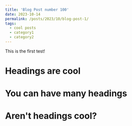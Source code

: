 ```yaml
---
title: 'Blog Post number 100'
date: 2023-10-14
permalink: /posts/2023/10/blog-post-1/
tags:
  - cool posts
  - category1
  - category2
---
```


This is the first test!

Headings are cool
======

You can have many headings
======

Aren't headings cool?
======